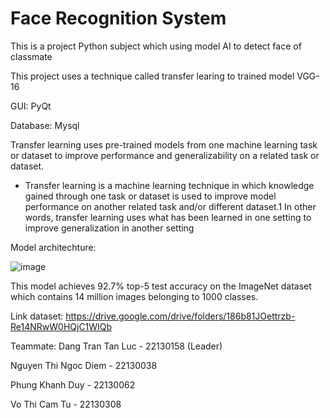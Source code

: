 # Face Recognition System
This is a project Python subject which using model AI to detect face of classmate 

This project uses a technique called transfer learing to trained model VGG-16

GUI: PyQt

Database: Mysql

Transfer learning uses pre-trained models from one machine learning task or dataset to improve performance and generalizability on a related task or dataset.

  - Transfer learning is a machine learning technique in which knowledge gained through one task or dataset is used to improve model performance on another related task and/or different dataset.1 In other words, transfer learning uses what has been learned in one setting      to improve generalization in another setting

Model architechture:

![image](https://media.geeksforgeeks.org/wp-content/uploads/20200219152207/new41.jpg)

This model achieves 92.7% top-5 test accuracy on the ImageNet dataset which contains 14 million images belonging to 1000 classes. 

Link dataset: https://drive.google.com/drive/folders/186b81JOettrzb-Re14NRwW0HQjC1WIQb

Teammate:
  Dang Tran Tan Luc - 22130158 (Leader)
  
  Nguyen Thi Ngoc Diem - 22130038

  Phung Khanh Duy - 22130062

  Vo Thi Cam Tu - 22130308
  
